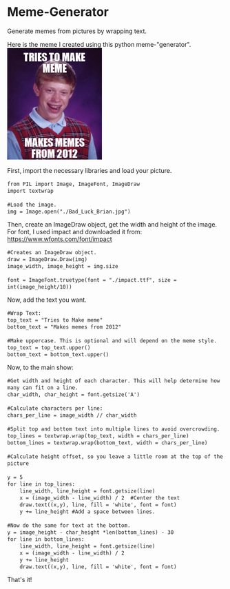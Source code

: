 # Meme-Generator
Generate memes from pictures by wrapping text.

Here is the meme I created using this python meme-"generator". 
![Bad Luck Brian Meme Created](blbmeme.png)

First, import the necessary libraries and load your picture. 
```
from PIL import Image, ImageFont, ImageDraw
import textwrap

#Load the image.
img = Image.open("./Bad_Luck_Brian.jpg")
```

Then, create an ImageDraw object, get the width and height of the image.
For font, I used impact and downloaded it from: https://www.wfonts.com/font/impact
```
#Creates an ImageDraw object.
draw = ImageDraw.Draw(img)
image_width, image_height = img.size

font = ImageFont.truetype(font = "./impact.ttf", size = int(image_height/10))
```
Now, add the text you want. 
```
#Wrap Text:
top_text = "Tries to Make meme"
bottom_text = "Makes memes from 2012"

#Make uppercase. This is optional and will depend on the meme style.
top_text = top_text.upper()
bottom_text = bottom_text.upper()
```
Now, to the main show:
```
#Get width and height of each character. This will help determine how many can fit on a line.
char_width, char_height = font.getsize('A')

#Calculate characters per line:
chars_per_line = image_width // char_width

#Split top and bottom text into multiple lines to avoid overcrowding.
top_lines = textwrap.wrap(top_text, width = chars_per_line)
bottom_lines = textwrap.wrap(bottom_text, width = chars_per_line)

#Calculate height offset, so you leave a little room at the top of the picture

y = 5 
for line in top_lines:
    line_width, line_height = font.getsize(line)
    x = (image_width - line_width) / 2  #Center the text
    draw.text((x,y), line, fill = 'white', font = font)
    y += line_height #Add a space between lines.

#Now do the same for text at the bottom.
y = image_height - char_height *len(bottom_lines) - 30
for line in bottom_lines:
    line_width, line_height = font.getsize(line)
    x = (image_width - line_width) / 2 
    y += line_height
    draw.text((x,y), line, fill = 'white', font = font)
```
That's it!

